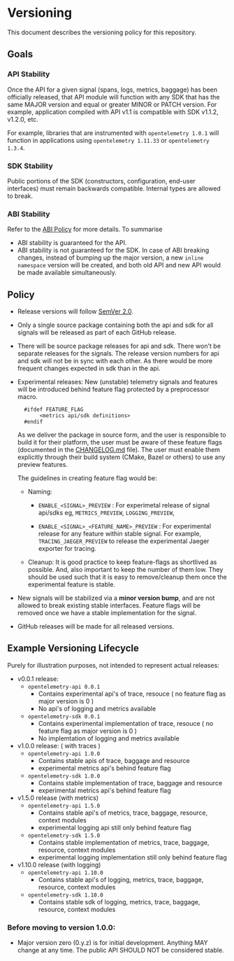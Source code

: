 # Versioning

This document describes the versioning policy for this repository.

## Goals

### API Stability

Once the API for a given signal (spans, logs, metrics, baggage) has been officially released, that API module will function with any SDK that has the same MAJOR version and equal or greater MINOR or PATCH version. For example, application compiled with API v1.1 is compatible with SDK v1.1.2, v1.2.0, etc.

For example, libraries that are instrumented with `opentelemetry 1.0.1` will
function in applications using `opentelemetry 1.11.33` or `opentelemetry
1.3.4`.

### SDK Stability

Public portions of the SDK (constructors, configuration, end-user interfaces)
must remain backwards compatible. Internal types are allowed to break.

### ABI Stability

Refer to the [ABI Policy](./docs/abi-policy.md) for more details. To summarise
* ABI stability is guaranteed for the API.
* ABI stability is not guaranteed for the SDK. In case of ABI breaking changes, instead of bumping up the major version, a new `inline namespace` version will be created, and both old API and new API would be made available simultaneously.

## Policy

* Release versions will follow [SemVer 2.0](https://semver.org/).
* Only a single source package containing both the api and sdk for all signals will be released as part of each GitHub release.
* There will be source package releases for api and sdk. There won't be separate releases for the signals. The release version numbers for api and sdk will not be in sync with each other. As there would be more frequent changes expected in sdk than in the api.
* Experimental releases: New (unstable) telemetry signals and features will be introduced behind feature flag protected by a preprocessor macro.
  ```
    #ifdef FEATURE_FLAG
         <metrics api/sdk definitions>
    #endif
  ```

  As we deliver the package in source form, and the user is responsible to build it for their platform, the user must be
  aware of these feature flags (documented in the [CHANGELOG.md](CHANGELOG.md) file).
  The user must enable them explicitly through their build system (CMake, Bazel or others) to use any preview features.

  The guidelines in creating feature flag would be:
  - Naming:

    - `ENABLE_<SIGNAL>_PREVIEW` : For experimetal release of signal api/sdks eg, `METRICS_PREVIEW`, `LOGGING_PREVIEW`,

    - `ENABLE_<SIGNAL>_<FEATURE_NAME>_PREVIEW` : For experimental release for any feature within stable signal. For example, `TRACING_JAEGER_PREVIEW` to release the experimental Jaeger exporter for tracing.

  - Cleanup: It is good practice to keep feature-flags as shortlived as possible. And, also important to keep the number of them low. They should be used such that it is easy to remove/cleanup them once the experimental feature is stable.


* New signals will be stabilized via a **minor version bump**, and are not allowed to break existing stable interfaces.
Feature flags will be removed once we have a stable implementation for the signal.

* GitHub releases will be made for all released versions.

## Example Versioning Lifecycle

Purely for illustration purposes, not intended to represent actual releases:

- v0.0.1 release:
   - `opentelemetry-api 0.0.1`
     - Contains experimental api's of trace, resouce ( no feature flag as major version is 0 )
     - No api's of logging and metrics available
   - `opentelemetry-sdk 0.0.1`
     - Contains experimental implementation of trace, resouce ( no feature flag as major version is 0 )
     - No implemtation of logging and metrics available
- v1.0.0 release: ( with traces )
   - `opentelemetry-api 1.0.0`
     - Contains stable apis of trace, baggage and  resource
     - experimental metrics api's behind feature flag
   - `opentelemetry-sdk 1.0.0`
     - Contains stable implementation of trace, baggage and  resource
     - experimental metrics api's behind feature flag
- v1.5.0 release (with metrics)
   - `opentelemetry-api 1.5.0`
     - Contains stable api's of metrics, trace, baggage, resource, context modules
     - experimental logging api still only behind feature flag
   - `opentelemetry-sdk 1.5.0`
     - Contains stable implementation of metrics, trace, baggage, resource, context modules
     - experimental logging implementation still only behind feature flag
- v1.10.0 release (with logging)
   - `opentelemetry-api 1.10.0`
     - Contains stable api's of logging, metrics, trace, baggage, resource, context modules
   - `opentelemetry-sdk 1.10.0`
     - Contains stable sdk of logging, metrics, trace, baggage, resource, context modules

### Before moving to version 1.0.0:

- Major version zero (0.y.z) is for initial development. Anything MAY change at any time. The public API SHOULD NOT be considered stable.
